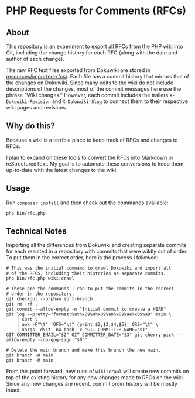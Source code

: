 PHP Requests for Comments (RFCs)
================================

About
-----

This repository is an experiment to export all [RFCs from the PHP wiki][rfcs]
into Git, including the change history for each RFC (along with the date and
author of each change).

The raw RFC text files exported from Dokuwiki are stored in
[resources/imported-rfcs/][raw]. Each file has a commit history that mirrors
that of the changes on Dokuwiki. Since many edits to the wiki do not include
descriptions of the changes, most of the commit messages here use the phrase
"Wiki changes." However, each commit includes the trailers `X-Dokuwiki-Revision`
and `X-Dokuwiki-Slug` to connect them to their respective wiki pages and
revisions.

Why do this?
------------

Because a wiki is a terrible place to keep track of RFCs and changes to RFCs.

I plan to expand on these tools to convert the RFCs into Markdown or
reStructuredText. My goal is to automate these conversions to keep them
up-to-date with the latest changes to the wiki.

Usage
-----

Run `composer install` and then check out the commands available:

```shell
php bin/rfc.php
```

Technical Notes
---------------

Importing all the differences from Dokuwiki and creating separate commits for
each resulted in a repository with commits that were wildly out of order. To
put them in the correct order, here is the process I followed:

```shell
# This was the initial command to crawl Dokuwiki and import all
# of the RFCS, including their histories as separate commits.
php bin/rfc.php wiki:crawl

# These are the commands I ran to put the commits in the correct
# order in the repository.
git checkout --orphan sort-branch
git rm -rf .
git commit --allow-empty -m "Initial commit to create a HEAD"
git log --pretty="format:%at%x09%H%x09%an%x09%ae%x09%aD" main \
    | sort \
    | awk -F"\t" 'OFS="\t" {print $2,$3,$4,$5}' ORS="\t" \
    | xargs -d\\t -n4 bash -c 'GIT_COMMITTER_NAME="$1" GIT_COMMITTER_EMAIL="$2" GIT_COMMITTER_DATE="$3" git cherry-pick --allow-empty --no-gpg-sign "$0"'

# Delete the main branch and make this branch the new main.
git branch -D main
git branch -M main
```

From this point forward, new runs of `wiki:crawl` will create new commits on
top of the existing history for any new changes made to RFCs on the wiki. Since
any new changes are recent, commit order history will be mostly intact.


[rfcs]: https://wiki.php.net/rfc
[raw]: https://github.com/ramsey/php-rfcs/tree/main/resources/imported-rfcs
